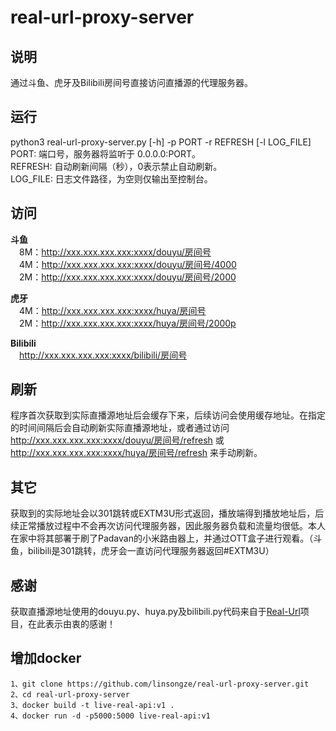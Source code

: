 # real-url-proxy-server

## 说明
通过斗鱼、虎牙及Bilibili房间号直接访问直播源的代理服务器。

## 运行
python3 real-url-proxy-server.py [-h] -p PORT -r REFRESH [-l LOG_FILE]</br>
PORT: 端口号，服务器将监听于 0.0.0.0:PORT。</br>
REFRESH: 自动刷新间隔（秒），0表示禁止自动刷新。</br>
LOG_FILE: 日志文件路径，为空则仅输出至控制台。</br>

## 访问
**斗鱼**</br>
&ensp;&ensp;8M：http://xxx.xxx.xxx.xxx:xxxx/douyu/房间号</br>
&ensp;&ensp;4M：http://xxx.xxx.xxx.xxx:xxxx/douyu/房间号/4000</br>
&ensp;&ensp;2M：http://xxx.xxx.xxx.xxx:xxxx/douyu/房间号/2000</br>

**虎牙**</br>
&ensp;&ensp;4M：http://xxx.xxx.xxx.xxx:xxxx/huya/房间号</br>
&ensp;&ensp;2M：http://xxx.xxx.xxx.xxx:xxxx/huya/房间号/2000p</br>

**Bilibili**</br>
&ensp;&ensp;http://xxx.xxx.xxx.xxx:xxxx/bilibili/房间号</br>

## 刷新
程序首次获取到实际直播源地址后会缓存下来，后续访问会使用缓存地址。在指定的时间间隔后会自动刷新实际直播源地址，或者通过访问 http://xxx.xxx.xxx.xxx:xxxx/douyu/房间号/refresh 或 http://xxx.xxx.xxx.xxx:xxxx/huya/房间号/refresh 来手动刷新。

## 其它
获取到的实际地址会以301跳转或EXTM3U形式返回，播放端得到播放地址后，后续正常播放过程中不会再次访问代理服务器，因此服务器负载和流量均很低。本人在家中将其部署于刷了Padavan的小米路由器上，并通过OTT盒子进行观看。（斗鱼，bilibili是301跳转，虎牙会一直访问代理服务器返回#EXTM3U）

## 感谢
获取直播源地址使用的douyu.py、huya.py及bilibili.py代码来自于<a href="https://github.com/wbt5/real-url" target="_blank">Real-Url</a>项目，在此表示由衷的感谢！


## 增加docker 
```
1、git clone https://github.com/linsongze/real-url-proxy-server.git
2、cd real-url-proxy-server
3、docker build -t live-real-api:v1 .
4、docker run -d -p5000:5000 live-real-api:v1
```
